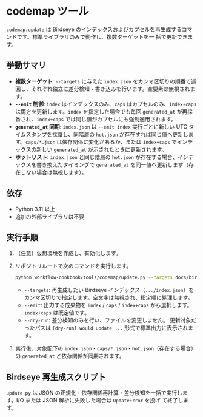 # codemap ツール

`codemap.update` は Birdseye のインデックスおよびカプセルを再生成するコマンドです。標準ライブラリのみで動作し、複数ターゲットを一
括で更新できます。

## 挙動サマリ

- **複数ターゲット**: `--targets` に与えた `index.json` をカンマ区切りの順番で巡回し、それぞれ独立に差分検知・書き込みを行います。空要素は無視されます。
- **`--emit` 制御**: `index` はインデックスのみ、`caps` はカプセルのみ、`index+caps` は両方を更新します。`index` を指定した場合でも毎回 `generated_at` が再採番され、`index+caps` では同じ値がカプセルにも強制適用されます。
- **`generated_at` 同期**: `index.json` は `--emit index` 実行ごとに新しい UTC タイムスタンプを採番し、同階層の `hot.json` が存在すれば同じ値へ更新します。`caps/*.json` は依存関係に変化があるか、または `index+caps` でインデックスの新しい `generated_at` が示されたときに更新されます。
- **ホットリスト**: `index.json` と同じ階層の `hot.json` が存在する場合、インデックスを書き換えたタイミングで `generated_at` を同一値へ更新します（存在しない場合は無視します）。

## 依存

- Python 3.11 以上
- 追加の外部ライブラリは不要

## 実行手順

1. （任意）仮想環境を作成し、有効化します。
2. リポジトリルートで次のコマンドを実行します。

   ```bash
   python workflow-cookbook/tools/codemap/update.py --targets docs/birdseye/index.json,workflow-cookbook/docs/birdseye/index.json --emit index+caps
   ```

   - `--targets`: 再生成したい Birdseye インデックス（`.../index.json`）をカンマ区切りで指定します。空文字は無視され、指定順に処理します。
   - `--emit`: 出力する成果物を `index` / `caps` / `index+caps` から選択します。`index+caps` は既定値です。
   - `--dry-run`: 差分検知のみを行い、ファイルを変更しません。
     更新対象だったパスは `[dry-run] would update ...` 形式で標準出力に表示されます。
3. 実行後、対象配下の `index.json`・`caps/*.json`・`hot.json`（存在する場合）の `generated_at` と依存関係が同期されます。

## Birdseye 再生成スクリプト

`update.py` は JSON の正規化・依存関係再計算・差分検知を一括で実行します。I/O または JSON 解析に失敗した場合は `UpdateError` を投げ
て終了します。
